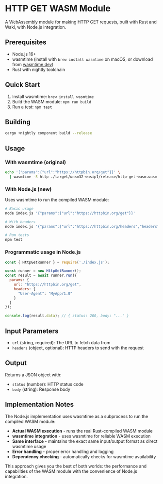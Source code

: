 # HTTP GET WASM Module

A WebAssembly module for making HTTP GET requests, built with Rust and Waki, with Node.js integration.

## Prerequisites

- Node.js 16+ 
- wasmtime (install with `brew install wasmtime` on macOS, or download from [wasmtime.dev](https://wasmtime.dev/))
- Rust with nightly toolchain

## Quick Start

1. Install wasmtime: `brew install wasmtime`
2. Build the WASM module: `npm run build`
3. Run a test: `npm test`

## Building

```bash
cargo +nightly component build --release
```

## Usage

### With wasmtime (original)

```bash
echo '{"params":{"url":"https://httpbin.org/get"}}' \
  | wasmtime -S http ./target/wasm32-wasip1/release/http-get-wasm.wasm
```

### With Node.js (new)

Uses wasmtime to run the compiled WASM module:
```bash
# Basic usage
node index.js '{"params":{"url":"https://httpbin.org/get"}}'

# With headers
node index.js '{"params":{"url":"https://httpbin.org/headers","headers":{"User-Agent":"MyApp/1.0"}}}'

# Run tests
npm test
```

### Programmatic usage in Node.js

```javascript
const { HttpGetRunner } = require('./index.js');

const runner = new HttpGetRunner();
const result = await runner.run({
  params: {
    url: "https://httpbin.org/get",
    headers: {
      "User-Agent": "MyApp/1.0"
    }
  }
});

console.log(result.data); // { status: 200, body: "..." }
```

## Input Parameters

- `url` (string, required): The URL to fetch data from
- `headers` (object, optional): HTTP headers to send with the request

## Output

Returns a JSON object with:
- `status` (number): HTTP status code
- `body` (string): Response body

## Implementation Notes

The Node.js implementation uses wasmtime as a subprocess to run the compiled WASM module:
- **Actual WASM execution** - runs the real Rust-compiled WASM module
- **wasmtime integration** - uses wasmtime for reliable WASM execution
- **Same interface** - maintains the exact same input/output format as direct wasmtime usage
- **Error handling** - proper error handling and logging
- **Dependency checking** - automatically checks for wasmtime availability

This approach gives you the best of both worlds: the performance and capabilities of the WASM module with the convenience of Node.js integration.
